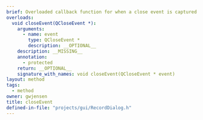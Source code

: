 ```yaml
---
brief: Overloaded callback function for when a close event is captured.
overloads:
  void closeEvent(QCloseEvent *):
    arguments:
      - name: event
        type: QCloseEvent *
        description: __OPTIONAL__
    description: __MISSING__
    annotation:
      - protected
    return: __OPTIONAL__
    signature_with_names: void closeEvent(QCloseEvent * event)
layout: method
tags:
  - method
owner: gwjensen
title: closeEvent
defined-in-file: "projects/gui/RecordDialog.h"
---
```

